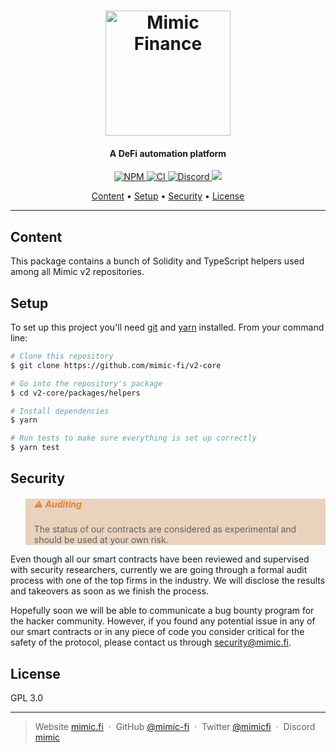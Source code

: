 <h1 align="center">
  <a href="https://mimic.fi"><img src="https://www.mimic.fi/logo.png" alt="Mimic Finance" width="200"></a> 
</h1>

<h4 align="center">A DeFi automation platform</h4>

<p align="center">
  <a href="https://badge.fury.io/js/@mimic-fi%2Fv2-helpers">
    <img src="https://badge.fury.io/js/@mimic-fi%2Fv2-helpers.svg" alt="NPM">
  </a>
  <a href="https://github.com/mimic-fi/v2-core/actions/workflows/ci.yml">
    <img src="https://github.com/mimic-fi/v2-core/actions/workflows/ci.yml/badge.svg" alt="CI">
  </a>
  <a href="https://discord.mimic.fi">
    <img src="https://img.shields.io/discourse/status?server=https%3A%2F%2Fmeta.discourse.org" alt="Discord">
  </a>
  <a href="./LICENSE">
    <img src="https://img.shields.io/badge/license-GLP_3.0-green">
  </a>
</p>

<p align="center">
  <a href="#content">Content</a> •
  <a href="#setup">Setup</a> •
  <a href="#security">Security</a> •
  <a href="#license">License</a>
</p>

---

## Content 

This package contains a bunch of Solidity and TypeScript helpers used among all Mimic v2 repositories.

## Setup

To set up this project you'll need [git](https://git-scm.com) and [yarn](https://classic.yarnpkg.com) installed. 
From your command line:

```bash
# Clone this repository
$ git clone https://github.com/mimic-fi/v2-core

# Go into the repository's package
$ cd v2-core/packages/helpers

# Install dependencies
$ yarn

# Run tests to make sure everything is set up correctly
$ yarn test
```

## Security

<blockquote style="background: rgba(197,127,66,0.34); border: #ffffff6b; text: #f5fffa">
  <h5 style="color: rgba(225,111,12,0.82)">⚠️ Auditing</h5>
  <p>The status of our contracts are considered as experimental and should be used at your own risk.</p>
</blockquote>

Even though all our smart contracts have been reviewed and supervised with security researchers, currently we are going
through a formal audit process with one of the top firms in the industry. We will disclose the results and takeovers as 
soon as we finish the process.

Hopefully soon we will be able to communicate a bug bounty program for the hacker community. However, if you found any 
potential issue in any of our smart contracts or in any piece of code you consider critical for the safety of the 
protocol, please contact us through <a href="mailto:security@mimic.fi">security@mimic.fi</a>.

## License

GPL 3.0

---

> Website [mimic.fi](https://mimic.fi) &nbsp;&middot;&nbsp;
> GitHub [@mimic-fi](https://github.com/mimic-fi) &nbsp;&middot;&nbsp;
> Twitter [@mimicfi](https://twitter.com/mimicfi) &nbsp;&middot;&nbsp;
> Discord [mimic](https://discord.mimic.fi)
